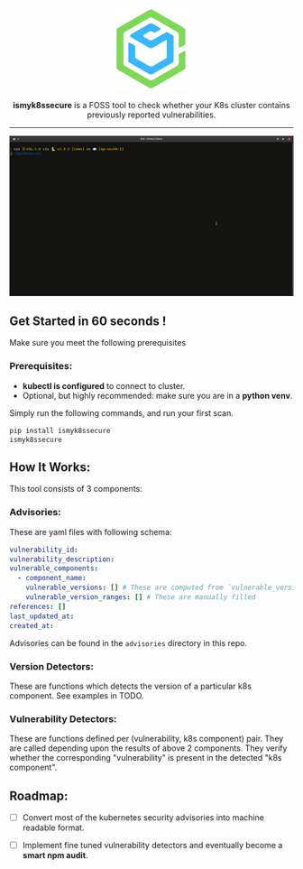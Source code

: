 <p align="center">
  <img src="https://github.com/ismyk8ssecure/ismyk8ssecure/raw/main/docs/static/logo.png" alt="ismyk8ssecure" title="ismyk8ssecure"/>
</p>

<div align="center">
  <b>ismyk8ssecure</b> is a FOSS tool to check whether your K8s cluster contains previously reported vulnerabilities.
</div>

---

<p align="center">
<img src="https://github.com/ismyk8ssecure/ismyk8ssecure/raw/main/docs/static/demo.gif" alt="ismyk8ssecure_demo_gif" title="ismyk8ssecure" />
</p>


## Get Started in 60 seconds !

Make sure you meet the following prerequisites

### Prerequisites:

- **kubectl is configured** to connect to cluster.
- Optional, but highly recommended: make sure you are in a **python venv**.

Simply run the following commands, and run your first scan.

```console
pip install ismyk8ssecure
ismyk8ssecure 
```

## How It Works:

This tool consists of 3 components:

### Advisories:

These are yaml files with following schema:

```yaml
vulnerability_id:
vulnerability_description:
vulnerable_components:
  - component_name:
    vulnerable_versions: [] # These are computed from `vulnerable_version_ranges`
    vulnerable_version_ranges: [] # These are manually filled
references: []
last_updated_at:
created_at:
```

Advisories can be found in the `advisories` directory in this repo.

### Version Detectors:

These are functions which detects the version of a particular k8s component. See examples in TODO. 

### Vulnerability Detectors:

These are functions defined per (vulnerability, k8s component) pair. They are called depending upon the results of above 2 components. They verify whether the corresponding "vulnerability" is present in the detected "k8s component". 


## Roadmap:

- [ ] Convert most of the kubernetes security advisories into machine readable format.

- [ ] Implement fine tuned vulnerability detectors and eventually become a **smart npm audit**.
